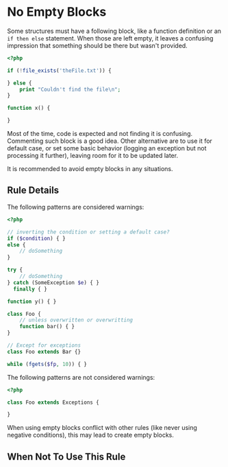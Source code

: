 <!-- Good Practices -->
# No Empty Blocks

Some structures must have a following block, like a function definition or an `if then else` statement. When those are left empty, it leaves a confusing impression that something should be there but wasn't provided. 

```php
<?php

if (!file_exists('theFile.txt')) {

} else {
	print "Couldn't find the file\n";
}

function x() {

}

```
Most of the time, code is expected and not finding it is confusing. Commenting such block is a good idea. Other alternative are to use it for default case, or set some basic behavior (logging an exception but not processing it further), leaving room for it to be updated later. 

It is recommended to avoid empty blocks in any situations. 

## Rule Details

The following patterns are considered warnings:

```php
<?php

// inverting the condition or setting a default case?
if ($condition) { } 
else {
	// doSomething
}

try {
	// doSomething
} catch (SomeException $e) { }
  finally { }

function y() { }

class Foo {
	// unless overwritten or overwritting
	function bar() { }
}

// Except for exceptions
class Foo extends Bar {}

while (fgets($fp, 10)) { }

```
The following patterns are not considered warnings:

```php
<?php

class Foo extends Exceptions {

}

```

When using empty blocks conflict with other rules (like never using negative conditions), this may lead to create empty blocks.
## When Not To Use This Rule



